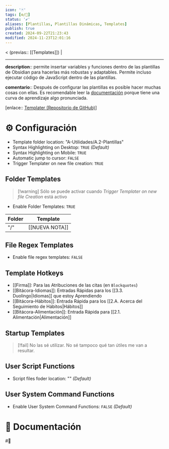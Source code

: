 ```yaml
---
icon: '🃏'
tags: [⚙️/🔌]
status: '✔️'
aliases: [Plantillas, Plantillas Dinámicas, Templates]
publish: true
created: 2024-09-22T21:23:43
modified: 2024-11-23T12:01:16
---
```


< (previas:: [[Templates]]) |

---

**description**:: permite insertar variables y funciones dentro de las plantillas de Obsidian para hacerlas más robustas y adaptables. Permite incluso ejecutar código de JavaScript dentro de las plantillas.

**comentario**:: Después de configurar las plantillas es posible hacer muchas cosas con ellas. Es recomendable leer la [documentación](https://silentvoid13.github.io/Templater/) porque tiene una curva de aprendizaje algo pronunciada.

[enlace:: [Templater (Repositorio de GitHub)](https://github.com/SilentVoid13/Templater)]

# ⚙️ Configuración

- Template folder location: "A-Utilidades/A.2-Plantillas"
- Syntax Highlighting on Desktop: `TRUE` *(Default)*
- Syntax Highlighting on Mobile: `TRUE`
- Automatic jump to cursor: `FALSE`
- Trigger Templater on new file creation: `TRUE`

## Folder Templates

> [!warning] Sólo se puede activar cuando *Trigger Templater on new file Creation* está activo

- Enable Folder Templates: `TRUE`

| Folder | Template       |
| ------ | -------------- |
| "/"    | [[NUEVA NOTA]] |

## File Regex Templates

- Enable file regex templates: `FALSE`

## Template Hotkeys

- [[Firma]]: Para las Atribuciones de las citas (en `Blockquotes`)
- [[Bitácora-Idiomas]]: Entradas Rápidas para los [[3.3. Duolingo|Idiomas]] que estoy Aprendiendo
- [[Bitácora-Hábitos]]: Entrada Rápida para los [[2.A. Acerca del Seguimiento de Hábitos|Hábitos]]
- [[Bitácora-Alimentación]]: Entrada Rápida para [[2.1. Alimentación|Alimentación]]

## Startup Templates

> [!fail] No las sé utilizar. No sé tampoco qué tan útiles me van a resultar.

## User Script Functions

- Script files foder location: "" *(Default)*

## User System Command Functions

- Enable User System Command Functions: `FALSE` *(Default)*

# 📃 Documentación

#🔔
